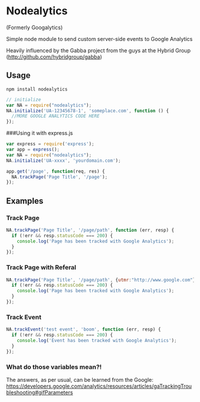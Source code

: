 # Nodealytics

(Formerly Googalytics)

Simple node module to send custom server-side events to Google Analytics

Heavily influenced by the Gabba project from the guys at the Hybrid Group (http://github.com/hybridgroup/gabba)

## Usage

`npm install nodealytics`

```javascript
// initialize
var NA = require("nodealytics");
NA.initialize('UA-12345678-1', 'someplace.com', function () {
  //MORE GOOGLE ANALYTICS CODE HERE
});
```

###Using it with express.js
```javascript
var express = require('express');
var app = express();
var NA = require("nodealytics");
NA.initialize('UA-xxxx', 'yourdomain.com');

app.get('/page', function(req, res) {
  NA.trackPage('Page Title', '/page');
});
```
## Examples

### Track Page

```javascript
NA.trackPage('Page Title', '/page/path', function (err, resp) {
  if (!err && resp.statusCode === 200) {
    console.log('Page has been tracked with Google Analytics');
  }
});
```

### Track Page with Referal

```javascript
NA.trackPage('Page Title', '/page/path', {utmr:"http://www.google.com"}, function (err, resp) {
  if (!err && resp.statusCode === 200) {
    console.log('Page has been tracked with Google Analytics');
  }
});
```

### Track Event

```javascript
NA.trackEvent('test event', 'boom', function (err, resp) {
  if (!err && resp.statusCode === 200) {
    console.log('Event has been tracked with Google Analytics');
  }
});
```


### What do those variables mean?!

The answers, as per usual, can be learned from the Google: https://developers.google.com/analytics/resources/articles/gaTrackingTroubleshooting#gifParameters
